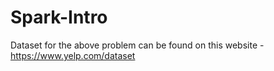 # Spark-Intro
Dataset for the above problem can be found on this website - https://www.yelp.com/dataset
